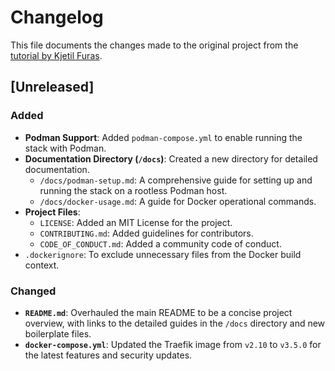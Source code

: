 # Changelog

This file documents the changes made to the original project from the [tutorial by Kjetil Furas](https://kjetilfuras.com/self-host-n8n-with-cloudflare-zero-trust/).

## [Unreleased]

### Added

-   **Podman Support**: Added `podman-compose.yml` to enable running the stack with Podman.
-   **Documentation Directory (`/docs`)**: Created a new directory for detailed documentation.
    -   `/docs/podman-setup.md`: A comprehensive guide for setting up and running the stack on a rootless Podman host.
    -   `/docs/docker-usage.md`: A guide for Docker operational commands.
-   **Project Files**:
    -   `LICENSE`: Added an MIT License for the project.
    -   `CONTRIBUTING.md`: Added guidelines for contributors.
    -   `CODE_OF_CONDUCT.md`: Added a community code of conduct.
-   `.dockerignore`: To exclude unnecessary files from the Docker build context.

### Changed

-   **`README.md`**: Overhauled the main README to be a concise project overview, with links to the detailed guides in the `/docs` directory and new boilerplate files.
-   **`docker-compose.yml`**: Updated the Traefik image from `v2.10` to `v3.5.0` for the latest features and security updates.